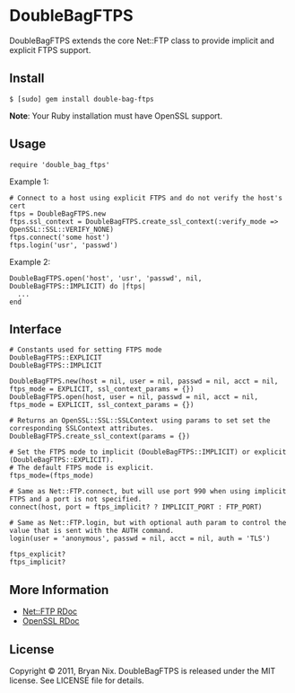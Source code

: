 DoubleBagFTPS
=============

DoubleBagFTPS extends the core Net::FTP class to provide implicit and explicit FTPS support.

Install
-------

    $ [sudo] gem install double-bag-ftps

**Note**: Your Ruby installation must have OpenSSL support.

Usage
-----
    require 'double_bag_ftps'

Example 1:

    # Connect to a host using explicit FTPS and do not verify the host's cert
    ftps = DoubleBagFTPS.new
    ftps.ssl_context = DoubleBagFTPS.create_ssl_context(:verify_mode => OpenSSL::SSL::VERIFY_NONE)
    ftps.connect('some host')
    ftps.login('usr', 'passwd')

Example 2:

    DoubleBagFTPS.open('host', 'usr', 'passwd', nil, DoubleBagFTPS::IMPLICIT) do |ftps|
      ...
    end

Interface
---------

    # Constants used for setting FTPS mode
    DoubleBagFTPS::EXPLICIT
    DoubleBagFTPS::IMPLICIT

    DoubleBagFTPS.new(host = nil, user = nil, passwd = nil, acct = nil, ftps_mode = EXPLICIT, ssl_context_params = {})
    DoubleBagFTPS.open(host, user = nil, passwd = nil, acct = nil, ftps_mode = EXPLICIT, ssl_context_params = {})

    # Returns an OpenSSL::SSL::SSLContext using params to set set the corresponding SSLContext attributes.
    DoubleBagFTPS.create_ssl_context(params = {})

    # Set the FTPS mode to implicit (DoubleBagFTPS::IMPLICIT) or explicit (DoubleBagFTPS::EXPLICIT).
    # The default FTPS mode is explicit. 
    ftps_mode=(ftps_mode)

    # Same as Net::FTP.connect, but will use port 990 when using implicit FTPS and a port is not specified.
    connect(host, port = ftps_implicit? ? IMPLICIT_PORT : FTP_PORT)

    # Same as Net::FTP.login, but with optional auth param to control the value that is sent with the AUTH command.
    login(user = 'anonymous', passwd = nil, acct = nil, auth = 'TLS')

    ftps_explicit?
    ftps_implicit?

More Information
----------------

* [Net::FTP RDoc](http://ruby-doc.org/stdlib/libdoc/net/ftp/rdoc/index.html)
* [OpenSSL RDoc](http://ruby-doc.org/stdlib/libdoc/openssl/rdoc/index.html)

License
-------
Copyright © 2011, Bryan Nix. DoubleBagFTPS is released under the MIT license. See LICENSE file for details.